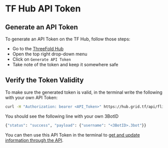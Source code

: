 <h1> TF Hub API Token </h1>

## Generate an API Token

To generate an API Token on the TF Hub, follow those steps:

* Go to the [ThreeFold Hub](https://hub.grid.tf/)
* Open the top right drop-down menu
* Click on `Generate API Token`
* Take note of the token and keep it somewhere safe

## Verify the Token Validity

To make sure the generated token is valid, in the terminal write the following with your own API Token:

```bash
curl -H "Authorization: bearer <API_Token>" https://hub.grid.tf/api/flist/me
```

You should see the following line with your own 3BotID

```bash
{"status": "success", "payload": {"username": "<3BotID>.3bot"}}
```

You can then use this API Token in the terminal to [get and update information through the API](./zos_hub.md#get-and-update-information-through-the-api).